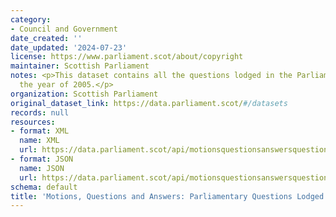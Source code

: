 ```yaml
---
category:
- Council and Government
date_created: ''
date_updated: '2024-07-23'
license: https://www.parliament.scot/about/copyright
maintainer: Scottish Parliament
notes: <p>This dataset contains all the questions lodged in the Parliament during
  the year of 2005.</p>
organization: Scottish Parliament
original_dataset_link: https://data.parliament.scot/#/datasets
records: null
resources:
- format: XML
  name: XML
  url: https://data.parliament.scot/api/motionsquestionsanswersquestions?year=2005
- format: JSON
  name: JSON
  url: https://data.parliament.scot/api/motionsquestionsanswersquestions?year=2005
schema: default
title: 'Motions, Questions and Answers: Parliamentary Questions Lodged (2005)'
---
```

